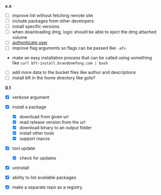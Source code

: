 **x.x**
- [ ] improve list without fetching remote site
- [ ] include packages from other developers
- [ ] install specific versions
- [ ] when downloading dmg, logic should be able to eject the dmg attached volume
- [ ] [authenticate user](https://docs.github.com/en/apps/creating-github-apps/authenticating-with-a-github-app/generating-a-user-access-token-for-a-github-app#using-the-device-flow-to-generate-a-user-access-token)
- [ ] improve flag arguments so flags can be passed like `-afv`
- make an easy installation process that can be called using something like `curl bft-install.brandonmfong.com | bash`
- [ ] add more data to the bucket files like author and descriptions
- [ ] install bft in the home directory like goto?

**0.1**
- [x] verbose argument
- [x] install a package
	- [x] download from given url
	- [x] read release version from the url
	- [x] download binary to an output folder
	- [x] install other tools
	- [x] support macos
- [x] tool update <bucket>
	- [x] check for updates
- [x] uninstall
- [x] ability to list available packages
- [x] make a separate repo as a registry

